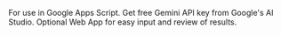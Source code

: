 For use in Google Apps Script.
Get free Gemini API key from Google's AI Studio.
Optional Web App for easy input and review of results.
